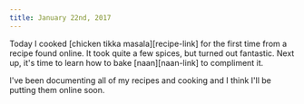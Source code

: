 ```yaml
---
title: January 22nd, 2017
---
```


Today I cooked [chicken tikka masala][recipe-link] for the first time from
a recipe found online. It took quite a few spices, but turned out fantastic.
Next up, it's time to learn how to bake [naan][naan-link] to compliment it.

I've been documenting all of my recipes and cooking and I think I'll be putting
them online soon.

